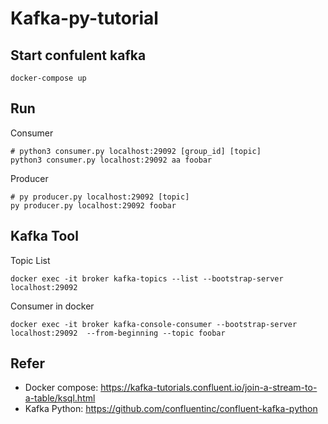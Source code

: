 # Kafka-py-tutorial

## Start confulent kafka 

```
docker-compose up
```

## Run

Consumer

```
# python3 consumer.py localhost:29092 [group_id] [topic] 
python3 consumer.py localhost:29092 aa foobar
```


Producer
```
# py producer.py localhost:29092 [topic]
py producer.py localhost:29092 foobar
```

## Kafka Tool

Topic List

```
docker exec -it broker kafka-topics --list --bootstrap-server localhost:29092
```

Consumer in docker

```
docker exec -it broker kafka-console-consumer --bootstrap-server localhost:29092  --from-beginning --topic foobar
```

## Refer

* Docker compose: https://kafka-tutorials.confluent.io/join-a-stream-to-a-table/ksql.html
* Kafka Python: https://github.com/confluentinc/confluent-kafka-python
